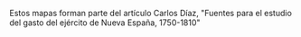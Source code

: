 Estos mapas forman parte del artículo Carlos Díaz, "Fuentes para el estudio del gasto del ejército de Nueva España, 1750-1810"
